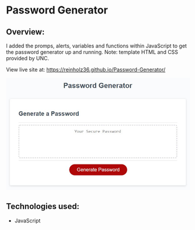 # Password Generator

## Overview: 

I added the promps, alerts, variables and functions within JavaScript to get the password generator up and running. Note: template HTML and CSS provided by UNC. 

View live site at: https://reinholz36.github.io/Password-Generator/

<a href="https://reinholz36.github.io/Password-Generator/">
<img src= "./assets/images/pgsite.jpg" alt="Password Generator">
</a>
 
## Technologies used: 
  * JavaScript
